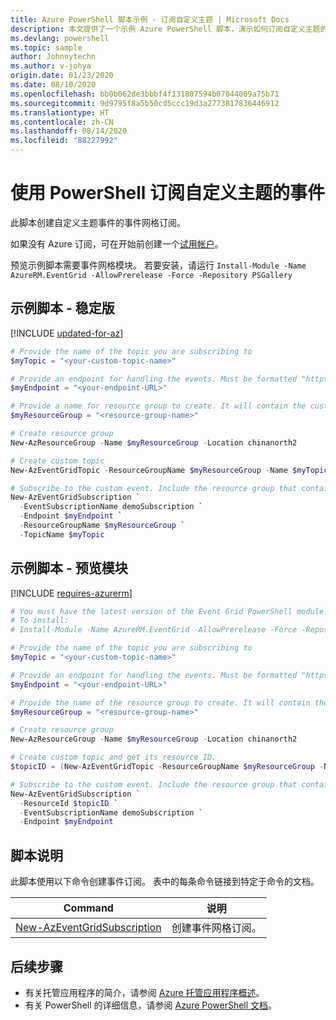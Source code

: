 ```yaml
---
title: Azure PowerShell 脚本示例 - 订阅自定义主题 | Microsoft Docs
description: 本文提供了一个示例 Azure PowerShell 脚本，演示如何订阅自定义主题的事件网格事件。
ms.devlang: powershell
ms.topic: sample
author: Johnnytechn
ms.author: v-johya
origin.date: 01/23/2020
ms.date: 08/10/2020
ms.openlocfilehash: bb0b062de3bbbf4f131807594b07044009a75b71
ms.sourcegitcommit: 9d9795f8a5b50cd5ccc19d3a2773817836446912
ms.translationtype: HT
ms.contentlocale: zh-CN
ms.lasthandoff: 08/14/2020
ms.locfileid: "88227992"
---
```

# <a name="subscribe-to-events-for-a-custom-topic-with-powershell"></a>使用 PowerShell 订阅自定义主题的事件

此脚本创建自定义主题事件的事件网格订阅。

如果没有 Azure 订阅，可在开始前创建一个[试用帐户](https://www.azure.cn/pricing/1rmb-trial)。

预览示例脚本需要事件网格模块。 若要安装，请运行 `Install-Module -Name AzureRM.EventGrid -AllowPrerelease -Force -Repository PSGallery`

## <a name="sample-script---stable"></a>示例脚本 - 稳定版

[!INCLUDE [updated-for-az](../../../includes/updated-for-az.md)]

```powershell
# Provide the name of the topic you are subscribing to
$myTopic = "<your-custom-topic-name>"

# Provide an endpoint for handling the events. Must be formatted "https://your-endpoint-URL"
$myEndpoint = "<your-endpoint-URL>"

# Provide a name for resource group to create. It will contain the custom event.
$myResourceGroup = "<resource-group-name>"

# Create resource group
New-AzResourceGroup -Name $myResourceGroup -Location chinanorth2

# Create custom topic
New-AzEventGridTopic -ResourceGroupName $myResourceGroup -Name $myTopic -Location chinanorth2 

# Subscribe to the custom event. Include the resource group that contains the custom topic.
New-AzEventGridSubscription `
  -EventSubscriptionName demoSubscription `
  -Endpoint $myEndpoint `
  -ResourceGroupName $myResourceGroup `
  -TopicName $myTopic
```

## <a name="sample-script---preview-module"></a>示例脚本 - 预览模块

[!INCLUDE [requires-azurerm](../../../includes/requires-azurerm.md)]

```powershell
# You must have the latest version of the Event Grid PowerShell module.
# To install:
# Install-Module -Name AzureRM.EventGrid -AllowPrerelease -Force -Repository PSGallery

# Provide the name of the topic you are subscribing to
$myTopic = "<your-custom-topic-name>"

# Provide an endpoint for handling the events. Must be formatted "https://your-endpoint-URL"
$myEndpoint = "<your-endpoint-URL>"

# Provide the name of the resource group to create. It will contain the custom topic.
$myResourceGroup = "<resource-group-name>"

# Create resource group
New-AzResourceGroup -Name $myResourceGroup -Location chinanorth2

# Create custom topic and get its resource ID.
$topicID = (New-AzEventGridTopic -ResourceGroupName $myResourceGroup -Name $myTopic -Location chinanorth2).Id 

# Subscribe to the custom event. Include the resource group that contains the custom topic.
New-AzEventGridSubscription `
  -ResourceId $topicID `
  -EventSubscriptionName demoSubscription `
  -Endpoint $myEndpoint 
```

## <a name="script-explanation"></a>脚本说明

此脚本使用以下命令创建事件订阅。 表中的每条命令链接到特定于命令的文档。

| Command | 说明 |
|---|---|
| [New-AzEventGridSubscription](https://docs.microsoft.com/powershell/module/az.eventgrid/new-azeventgridsubscription) | 创建事件网格订阅。 |

## <a name="next-steps"></a>后续步骤

* 有关托管应用程序的简介，请参阅 [Azure 托管应用程序概述](../overview.md)。
* 有关 PowerShell 的详细信息，请参阅 [Azure PowerShell 文档](https://docs.microsoft.com/powershell/azure/get-started-azureps)。

